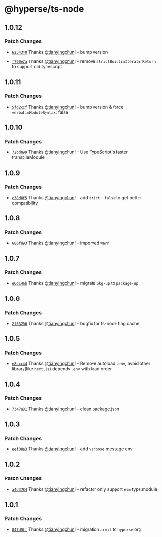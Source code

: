 # @hyperse/ts-node

## 1.0.12

### Patch Changes

- [`6234340`](https://github.com/hyperse-io/ts-node-paths/commit/62343405e93d1e57603b407d997ae64080d3932e) Thanks [@tianyingchun](https://github.com/tianyingchun)! - bump version

- [`f790e7a`](https://github.com/hyperse-io/ts-node-paths/commit/f790e7abe913ea8c7a6f1129ee4326ee60bbe804) Thanks [@tianyingchun](https://github.com/tianyingchun)! - remove `strictBuiltinIteratorReturn` to support old typescript

## 1.0.11

### Patch Changes

- [`5fd2ccf`](https://github.com/hyperse-io/ts-node-paths/commit/5fd2ccf8727954e2a6db100af7514ebd66b38048) Thanks [@tianyingchun](https://github.com/tianyingchun)! - bump version & force `verbatimModuleSyntax`: false

## 1.0.10

### Patch Changes

- [`72bd099`](https://github.com/hyperse-io/ts-node-paths/commit/72bd099ae79f95960a86bab3cda7760afe659d39) Thanks [@tianyingchun](https://github.com/tianyingchun)! - Use TypeScript's faster transpileModule

## 1.0.9

### Patch Changes

- [`c38d0f5`](https://github.com/hyperse-io/ts-node-paths/commit/c38d0f5f09dc2fa5aa9a0f4731cd020f34e40c7c) Thanks [@tianyingchun](https://github.com/tianyingchun)! - add `trict: false` to get better compatibility

## 1.0.8

### Patch Changes

- [`686f993`](https://github.com/hyperse-io/ts-node-paths/commit/686f993ccd359b20a5743627becc12c9d834c8a6) Thanks [@tianyingchun](https://github.com/tianyingchun)! - imporved `Warn`

## 1.0.7

### Patch Changes

- [`e6d14ab`](https://github.com/hyperse-io/ts-node-paths/commit/e6d14ab1063adff2b8355a0c11228c15c92aaf6f) Thanks [@tianyingchun](https://github.com/tianyingchun)! - migrate `pkg-up` to `package-up`

## 1.0.6

### Patch Changes

- [`2f33206`](https://github.com/hyperse-io/ts-node-paths/commit/2f33206e2d6a76f652a13228100259131cb39393) Thanks [@tianyingchun](https://github.com/tianyingchun)! - bugfix for ts-node flag cache

## 1.0.5

### Patch Changes

- [`e8ccc44`](https://github.com/hyperse-io/ts-node-paths/commit/e8ccc44b1a640f280668e6ed964be2451c050589) Thanks [@tianyingchun](https://github.com/tianyingchun)! - Remove autoload `.env`, avoid other library(like `next.js`) depends `.env` with load order

## 1.0.4

### Patch Changes

- [`7347a81`](https://github.com/hyperse-io/ts-node-paths/commit/7347a81b2cfd3b2a138aa16372ad9f6766a851a6) Thanks [@tianyingchun](https://github.com/tianyingchun)! - clean package.json

## 1.0.3

### Patch Changes

- [`eef08a3`](https://github.com/hyperse-io/ts-node-paths/commit/eef08a3bed0631d2117d7dd9d2820eb5ffdad635) Thanks [@tianyingchun](https://github.com/tianyingchun)! - add `verbose` message env

## 1.0.2

### Patch Changes

- [`a4d3784`](https://github.com/hyperse-io/ts-node-paths/commit/a4d3784c374a129700162b1cf01b82de6c1fc899) Thanks [@tianyingchun](https://github.com/tianyingchun)! - refactor only support `esm` type:module

## 1.0.1

### Patch Changes

- [`047d5ff`](https://github.com/hyperse-io/ts-node-paths/commit/047d5ffd205dd897db14760c725082388ccdbc92) Thanks [@tianyingchun](https://github.com/tianyingchun)! - migration `armit` to `hyperse` org
